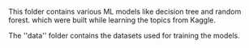 This folder contains various ML models like decision tree and random forest. which were built while learning the topics from Kaggle.

The ''data'' folder contains the datasets used for training the models.
